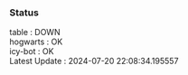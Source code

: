 ### Status


table : DOWN  
hogwarts : OK  
icy-bot : OK  
Latest Update : 2024-07-20 22:08:34.195557
